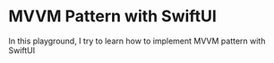 #  MVVM Pattern with SwiftUI

In this playground, I try to learn how to implement MVVM pattern with SwiftUI

